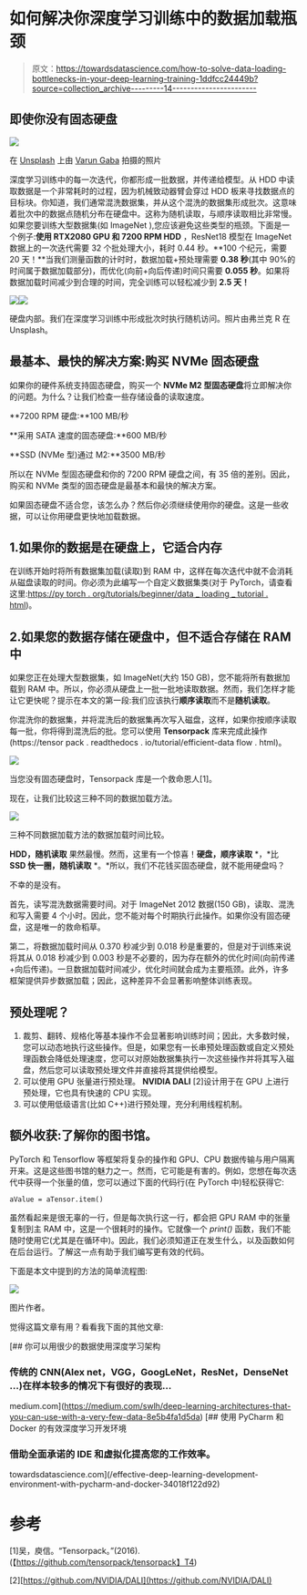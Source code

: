 # 如何解决你深度学习训练中的数据加载瓶颈

> 原文：<https://towardsdatascience.com/how-to-solve-data-loading-bottlenecks-in-your-deep-learning-training-1ddfcc24449b?source=collection_archive---------14----------------------->

## 即使你没有固态硬盘

![](img/1f9f181cb472c668501ea8936fbcb585.png)

在 [Unsplash](https://unsplash.com?utm_source=medium&utm_medium=referral) 上由 [Varun Gaba](https://unsplash.com/@varunkgaba?utm_source=medium&utm_medium=referral) 拍摄的照片

深度学习训练中的每一次迭代，你都形成一批数据，并传递给模型。从 HDD 中读取数据是一个非常耗时的过程，因为机械致动器臂会穿过 HDD 板来寻找数据点的目标块。你知道，我们通常混洗数据集，并从这个混洗的数据集形成批次。这意味着批次中的数据点随机分布在硬盘中。这称为随机读取，与顺序读取相比非常慢。如果您要训练大型数据集(如 ImageNet ),您应该避免这些类型的瓶颈。下面是一个例子:**使用 RTX2080 GPU 和 7200 RPM HDD** ，ResNet18 模型在 ImageNet 数据上的一次迭代需要 32 个批处理大小，耗时 0.44 秒。**100 个纪元，需要 20 天！**当我们测量函数的计时时，数据加载+预处理需要 **0.38 秒**(其中 90%的时间属于数据加载部分)，而优化(向前+向后传递)时间只需要 **0.055 秒**。如果将数据加载时间减少到合理的时间，完全训练可以轻松减少到 **2.5 天！**

![](img/c1819fd0caa8f69b7dc0f007ae38439b.png)![](img/fa804bf0252a12c4c35eaa60b2bde9a1.png)

硬盘内部。我们在深度学习训练中形成批次时执行随机访问。照片由弗兰克 R 在 Unsplash。

## 最基本、最快的解决方案:购买 NVMe 固态硬盘

如果你的硬件系统支持固态硬盘，购买一个 **NVMe M2 型固态硬盘**将立即解决你的问题。为什么？让我们检查一些存储设备的读取速度。

**7200 RPM 硬盘:**100 MB/秒

**采用 SATA 速度的固态硬盘:**600 MB/秒

**SSD (NVMe 型)通过 M2:**3500 MB/秒

所以在 NVMe 型固态硬盘和你的 7200 RPM 硬盘之间，有 35 倍的差别。因此，购买和 NVMe 类型的固态硬盘是最基本和最快的解决方案。

如果固态硬盘不适合您，该怎么办？然后你必须继续使用你的硬盘。这是一些收据，可以让你用硬盘更快地加载数据。

## 1.如果你的数据是在硬盘上，它适合内存

在训练开始时将所有数据集加载(读取)到 RAM 中，这样在每次迭代中就不会消耗从磁盘读取的时间。你必须为此编写一个自定义数据集类(对于 PyTorch，请查看这里:[https://py torch . org/tutorials/beginner/data _ loading _ tutorial . html](https://pytorch.org/tutorials/beginner/data_loading_tutorial.html))。

## 2.如果您的数据存储在硬盘中，但不适合存储在 RAM 中

如果您正在处理大型数据集，如 ImageNet(大约 150 GB)，您不能将所有数据加载到 RAM 中。所以，你必须从硬盘上一批一批地读取数据。然而，我们怎样才能让它更快呢？提示在本文的第一段:我们应该执行**顺序读取**而不是**随机读取**。

你混洗你的数据集，并将混洗后的数据集再次写入磁盘，这样，如果你按顺序读取每一批，你将得到混洗后的批。您可以使用 **Tensorpack** 库来完成此操作(https://tensor pack . readthedocs . io/tutorial/efficient-data flow . html)。

![](img/91a7e2578fc3d052a9f6da12705ce28a.png)

当您没有固态硬盘时，Tensorpack 库是一个救命恩人[1]。

现在，让我们比较这三种不同的数据加载方法。

![](img/40aafa6bdcba52053c8f80e16729e57b.png)

三种不同数据加载方法的数据加载时间比较。

**HDD，随机读取** 果然最慢。然而，这里有一个惊喜！**硬盘，顺序读取** *，*比 **SSD 快一圈，随机读取** *。*所以，我们不花钱买固态硬盘，就不能用硬盘吗？

不幸的是没有。

首先，读写混洗数据需要时间。对于 ImageNet 2012 数据(150 GB)，读取、混洗和写入需要 4 个小时。因此，您不能对每个时期执行此操作。如果你没有固态硬盘，这是唯一的救命稻草。

第二，将数据加载时间从 0.370 秒减少到 0.018 秒是重要的，但是对于训练来说将其从 0.018 秒减少到 0.003 秒是不必要的，因为存在额外的优化时间(向前传递+向后传递)。一旦数据加载时间减少，优化时间就会成为主要瓶颈。此外，许多框架提供异步数据加载；因此，这种差异不会显著影响整体训练表现。

## 预处理呢？

1.  裁剪、翻转、规格化等基本操作不会显著影响训练时间；因此，大多数时候，您可以动态地执行这些操作。但是，如果您有一长串预处理函数或自定义预处理函数会降低处理速度，您可以对原始数据集执行一次这些操作并将其写入磁盘，然后您可以读取预处理文件并直接将其提供给模型。
2.  可以使用 GPU 张量进行预处理。 **NVIDIA DALI** [2]设计用于在 GPU 上进行预处理，它也具有快速的 CPU 实现。
3.  可以使用低级语言(比如 C++)进行预处理，充分利用线程机制。

## 额外收获:了解你的图书馆。

PyTorch 和 Tensorflow 等框架将复杂的操作和 GPU、CPU 数据传输与用户隔离开来。这是这些图书馆的魅力之一。然而，它可能是有害的。例如，您想在每次迭代中获得一个张量的值，您可以通过下面的代码行(在 PyTorch 中)轻松获得它:

```
aValue = aTensor.item()
```

虽然看起来是很无辜的一行，但是每次执行这一行，都会把 GPU RAM 中的张量复制到主 RAM 中，这是一个很耗时的操作。它就像一个 *print()* 函数，我们不能随时使用它(尤其是在循环中)。因此，我们必须知道正在发生什么，以及函数如何在后台运行。了解这一点有助于我们编写更有效的代码。

下面是本文中提到的方法的简单流程图:

![](img/527548167471c0fbee272d1a74958eac.png)

图片作者。

觉得这篇文章有用？看看我下面的其他文章:

[](https://medium.com/swlh/deep-learning-architectures-that-you-can-use-with-a-very-few-data-8e5b4fa1d5da) [## 你可以用很少的数据使用深度学习架构

### 传统的 CNN(Alex net，VGG，GoogLeNet，ResNet，DenseNet …)在样本较多的情况下有很好的表现…

medium.com](https://medium.com/swlh/deep-learning-architectures-that-you-can-use-with-a-very-few-data-8e5b4fa1d5da) [](/effective-deep-learning-development-environment-with-pycharm-and-docker-34018f122d92) [## 使用 PyCharm 和 Docker 的有效深度学习开发环境

### 借助全面承诺的 IDE 和虚拟化提高您的工作效率。

towardsdatascience.com](/effective-deep-learning-development-environment-with-pycharm-and-docker-34018f122d92) 

# 参考

[1]吴，庾信。“Tensorpack。”(2016).(【https://github.com/tensorpack/tensorpack】T4)

[2][https://github.com/NVIDIA/DALI](https://github.com/NVIDIA/DALI)